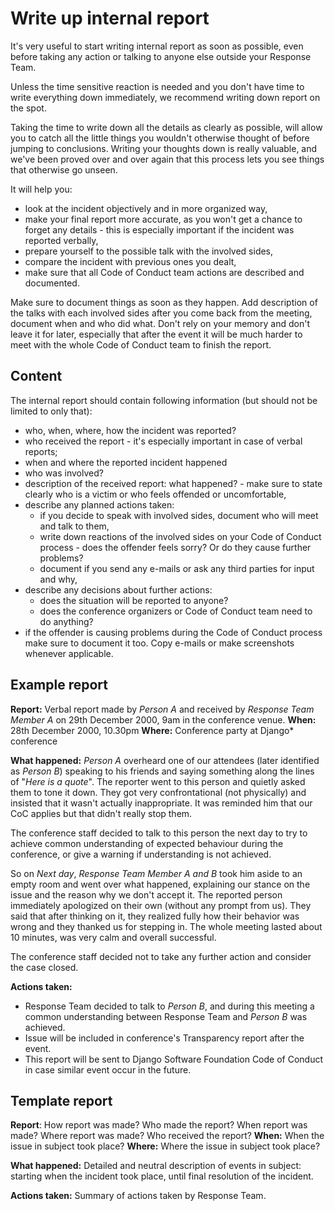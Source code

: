 # Write up internal report

It's very useful to start writing internal report as soon as possible, even before
taking any action or talking to anyone else outside your Response Team.

Unless the time sensitive reaction is needed and you don't have time to
write everything down immediately, we recommend writing down report on the spot.

Taking the time to write down all the details as clearly as possible, will allow you
to catch all the little things you wouldn't otherwise thought of before jumping
to conclusions. Writing your thoughts down is really valuable, and we've been
proved over and over again that this process lets you see things that otherwise
go unseen.

It will help you:

- look at the incident objectively and in more organized way,
- make your final report more accurate, as you won't get a chance
to forget any details - this is especially important if the incident was
reported verbally,
- prepare yourself to the possible talk with the involved sides,
- compare the incident with previous ones you dealt,
- make sure that all Code of Conduct team actions are described and
documented.

Make sure to document things as soon as they happen. Add description of
the talks with each involved sides after you come back from the meeting,
document when and who did what. Don't rely on your memory and don't leave
it for later, especially that after the event it will be much harder
to meet with the whole Code of Conduct team to finish the report.

## Content

The internal report should contain following information (but should not be limited
to only that):

* who, when, where, how the incident was reported?
* who received the report - it's especially important in case of verbal reports;
* when and where the reported incident happened
* who was involved?
* description of the received report: what happened? - make sure to state clearly
who is a victim or who feels offended or uncomfortable,
* describe any planned actions taken:
    - if you decide to speak with involved sides, document who will meet and talk to them,
    - write down reactions of the involved sides on your Code of Conduct process -
does the offender feels sorry? Or do they cause further problems?
    - document if you send any e-mails or ask any third parties for input and why,
* describe any decisions about further actions:
    - does the situation will be reported to anyone?
    - does the conference organizers or Code of Conduct team need to do anything?
* if the offender is causing problems during the Code of Conduct process
make sure to document it too. Copy e-mails or make screenshots whenever applicable.

## Example report

**Report:** Verbal report made by *Person A* and received by *Response Team Member A*
 on 29th December 2000, 9am in the conference venue.
**When:** 28th December 2000, 10.30pm
**Where:** Conference party at Django* conference

**What happened:**
*Person A* overheard one of our attendees (later identified as *Person B*) speaking
 to his friends and saying something along the lines of "*Here is a quote*". The
 reporter went to this person and quietly asked them to tone it down.
 They got very confrontational (not physically) and insisted that it wasn't actually
 inappropriate. It was reminded him that our CoC applies but that didn't really stop them.

The conference staff decided to talk to this person the next day to try to achieve
common understanding of expected behaviour during the conference, or give a warning
if understanding is not achieved.

So on *Next day*, *Response Team Member A and B* took him aside to an empty room
and went over what happened, explaining our stance on the issue and the reason why we don't accept it.
The reported person immediately apologized on their own (without any prompt from us).
They said that after thinking on it, they realized fully how their behavior was
 wrong and they thanked us for stepping in. The whole meeting lasted about 10 minutes,
  was very calm and overall successful.

The conference staff decided not to take any further action and consider the case closed.

**Actions taken:**
- Response Team decided to talk to *Person B*, and during this meeting a common
understanding between Response Team and *Person B* was achieved.
- Issue will be included in conference's Transparency report after the event.
- This report will be sent to Django Software Foundation Code of Conduct in case
similar event occur in the future.

## Template report

**Report**: How report was made? Who made the report? When report was made?
Where report was made? Who received the report?
**When:** When the issue in subject took place?
**Where:** Where the issue in subject took place?

**What happened:**
Detailed and neutral description of events in subject: starting when the
incident took place, until final resolution of the incident.

**Actions taken:**
Summary of actions taken by Response Team.
